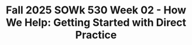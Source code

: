 ---
layout: single_embed_slide
title: "Fall 2025 SOWk 530 Week 02 - How We Help: Getting Started with Direct Practice"
presentation_id: N1v6Qd
slides:
  - slide_name: ../deck-N1v6Qd-large-0.jpeg
    slide_thumbnail: ../deck-N1v6Qd-thumb-0.jpeg
    slide_alt: "Two stylized figures interact, with one helping the other. Text reads: 'HOW WE HELP,' 'Getting Started with Direct Practice,' and 'Jacob Campbell, Ph.D. LICSW, Fall 2025 Week 02 SOWK 530, Heritage University.'"
  - slide_name: ../deck-N1v6Qd-large-1.jpeg
    slide_thumbnail: ../deck-N1v6Qd-thumb-1.jpeg
    slide_alt: "**Object:** Presentation slide  **Action:** Displays text  **Context:** Educational setting  Text:- **PLAN FOR WEEK 02**  - Agenda:    - How have we been helped    - Social work's orienting perspectives and phases of the helping process    - Getting started with the helping process, motivation, and rapport    - Values and ethical dilemmas- **LEARNING OBJECTIVES**  - Reflect on one's experiences to deepen empathy.  - Describe the five orienting perspectives of social work.  - Compare experiences of clients to promote motivation.  - Analyze value conflicts in ethical scenarios.- Bottom text: 'Fall 2025 Dr. Jacob Campbell at Heritage University'"
  - slide_name: ../deck-N1v6Qd-large-2.jpeg
    slide_thumbnail: ../deck-N1v6Qd-thumb-2.jpeg
    slide_alt: "Slide displaying numerous black question marks framing the text 'QUESTIONS YOU MIGHT HAVE ABOUT THE COURSE?' on a tan background. Footer reads 'How We Help, Fall 2025 SOWK 530, Jacob Campbell, Ph.D., LICSW at Heritage University.'"
  - slide_name: ../deck-N1v6Qd-large-3.jpeg
    slide_thumbnail: ../deck-N1v6Qd-thumb-3.jpeg
    slide_alt: "A slide features text prompting creation of a supportive experience poster. Includes a graphic of a falling person. Instructor details: Jacob Campbell, Ph.D., LICSW at Heritage University. Course: Fall 2025 SOWK 530."
  - slide_name: ../deck-N1v6Qd-large-4.jpeg
    slide_thumbnail: ../deck-N1v6Qd-thumb-4.jpeg
    slide_alt: "A diagram displays key perspectives for social work practice. An 'Ecosystem Perspective' is overarching, while 'Direct Practice' underlines five specific approaches: Strengths, Cultural Humility, Antioppressive, Trauma-Informed, and Evidence-Informed Practices. Text notes: 'Fall 2025 SOWK 530,' 'Hepworth et al., 2023,' and 'Jacob Campbell, Ph.D. LICSW at Heritage University.'"
  - slide_name: ../deck-N1v6Qd-large-5.jpeg
    slide_thumbnail: ../deck-N1v6Qd-thumb-5.jpeg
    slide_alt: "The slide presents a process diagram with three main phases of helping: Exploration, Implementation, and Evaluation. It includes prompts for small group discussion about the structure's necessity and benefits."
  - slide_name: ../deck-N1v6Qd-large-6.jpeg
    slide_thumbnail: ../deck-N1v6Qd-thumb-6.jpeg
    slide_alt: "The slide contrasts Teater's 2014 phases of the helping process with case study 2-1 on social work practice. It includes review instructions, key questions, and course details for Fall 2025."
  - slide_name: ../deck-N1v6Qd-large-7.jpeg
    slide_thumbnail: ../deck-N1v6Qd-thumb-7.jpeg
    slide_alt: "Slide featuring the word 'RAPPORT' with bullet points: 'Relationship description with strong rapport,' 'Look and feel of a strong rapport,' 'Developing strong rapport.' The left panel is titled 'Phase I Exploration, Engagement, Assessment, & Planning.'"
  - slide_name: ../deck-N1v6Qd-large-8.jpeg
    slide_thumbnail: ../deck-N1v6Qd-thumb-8.jpeg
    slide_alt: "**Object:** Slide listing strategies  **Action:** Presents categories to follow or avoid  **Context:** From a presentation. Text includes:  - **Maintain:** Client comfort, confidentiality & trust, enthusiasm, a collaborative relationship, interest in client concerns, objectivity, attentiveness, eye contact, an open posture.  - **Avoid:** Passing judgment, jargon and technical language, an authoritarian demeanor, interruptions.Additional info: Fall 2025 SOWK 530, (Leach, 2015), Jacob Campbell, Ph.D., LICSW at Heritage University."
  - slide_name: ../deck-N1v6Qd-large-9.jpeg
    slide_thumbnail: ../deck-N1v6Qd-thumb-9.jpeg
    slide_alt: "**Object**: Slide**Action**: Lists strategies**Context**: From a presentation on client trust improvement.---**Text Description**:Title: 'Strategies and Behaviors that Improve Client Trust'Two main sections:**'Be:'**- Dependable- Open minded- Flexible- Reassuring & supportive- Confident- Friendly- Genuine- Warm- Sincere- Honest- Empowering- Engaging and interactive- Respectful of client wishes and needs- Sensitive- Empathetic- Altruistic**'Use:'**- Open-ended questions- Rationales for procedures, treatments, and decisionsAdditional text at the bottom: 'Jacob Campbell, Ph.D., LICSW at Heritage University,' 'How We Help,' 'Fall 2025 SOWK 530.'"
  - slide_name: ../deck-N1v6Qd-large-10.jpeg
    slide_thumbnail: ../deck-N1v6Qd-thumb-10.jpeg
    slide_alt: "Three colored squares display types of clients: 'legally mandated,' 'voluntary,' and 'non voluntary.' The context is a presentation slide titled 'Types of Clients,' from 'Fall 2025 SOWK 530' by Jacob Campbell at Heritage University."
  - slide_name: ../deck-N1v6Qd-large-11.jpeg
    slide_thumbnail: ../deck-N1v6Qd-thumb-11.jpeg
    slide_alt: "**Slide Description:**The slide discusses 'Involuntary Clients' with five numbered tips focused on understanding and managing client relationships. A green box titled '10 Tips for Working with Mandated Clients' supplements this. Text credits Jacob Campbell, Ph.D., LICSW at Heritage University."
  - slide_name: ../deck-N1v6Qd-large-12.jpeg
    slide_thumbnail: ../deck-N1v6Qd-thumb-12.jpeg
    slide_alt: "Text on a slide titled 'Involuntary Clients' lists strategies: 6. Offer choices, including minor ones.  7. Understand client needs.  8. Use pro-social modeling.  9. Build client trust.  10. Respect client autonomy.  There's a section: '10 Tips for Working with Mandated Clients.' Logos and references included at the bottom."
  - slide_name: ../deck-N1v6Qd-large-13.jpeg
    slide_thumbnail: ../deck-N1v6Qd-thumb-13.jpeg
    slide_alt: "Two stylized figures sit facing each other across a table. The text reads: 'Questions can be categorized by answering essential questions, such as who the person is, their situation (including strengths, resources, networks, and needs), and the concern or presenting problem. WHAT QUESTIONS WOULD YOU USE TO INTERVIEW DURING PHASE I.' The slide is titled 'How We Help,' and notes 'Fall 2025 SOWK 530' and 'Jacob Campbell, Ph.D., LICSW at Heritage University.'"
  - slide_name: ../deck-N1v6Qd-large-14.jpeg
    slide_thumbnail: ../deck-N1v6Qd-thumb-14.jpeg
    slide_alt: "Pens and a notebook are displayed on the left, emphasizing 'Cardinal Values.' The text discusses the implications of upholding professional values, encouraging reflection on value dilemmas in practicum journals."
  - slide_name: ../deck-N1v6Qd-large-15.jpeg
    slide_thumbnail: ../deck-N1v6Qd-thumb-15.jpeg
    slide_alt: "A text slide discusses ethical dilemmas in field placements, focusing on Googling clients and sharing Snapchat images. It poses questions about principles, pros and cons, guidelines, and resources. Bottom includes credits: 'Fall 2025 SOWK 530, Hepworth et al., 2023, p. 75, Jacob Campbell, Ph.D. LICSW at Heritage University'."
  - slide_name: ../deck-N1v6Qd-large-16.jpeg
    slide_thumbnail: ../deck-N1v6Qd-thumb-16.jpeg
    slide_alt: "The slide presents an ethics case scenario in which a youth group is formed in a correctional facility. It questions confidentiality, actions, and principles. Important text includes:- **Questions:**  - What conflicting principles and values are in play in the case?  - What are the pros and cons of the various courses of action?  - What guidelines are applicable in resolving this dilemma?  - What resources could you consult to help you decide on an ethical course of action?**Source Information:**- Fall 2025 SOWK 530- (Hepworth et al., 2023, p. 75)- Jacob Campbell, Ph.D., LICSW at Heritage University"
  - slide_name: ../deck-N1v6Qd-large-17.jpeg
    slide_thumbnail: ../deck-N1v6Qd-thumb-17.jpeg
    slide_alt: "A presentation slide features a case study text on an intake interview with a family agency client, discussing parenting issues. A green box lists ethical discussion points, including principles, actions, and resources."
  - slide_name: ../deck-N1v6Qd-large-18.jpeg
    slide_thumbnail: ../deck-N1v6Qd-thumb-18.jpeg
    slide_alt: "A text slide presents an ethics case involving a mentally pressured middle-aged male worker potentially becoming violent. Questions cover principles, action pros and cons, guidelines, and resource consultation. Title: 'ETHICS CASE 4.'"
---